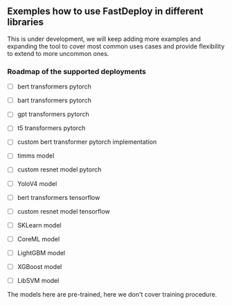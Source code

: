 ## Exemples how to use FastDeploy in different libraries

This is under development, we will keep adding more examples and expanding the tool to cover most common uses cases and provide flexibility to extend to more uncommon ones.


### Roadmap of the supported deployments

- [ ]  bert transformers pytorch  
- [ ]  bart transformers pytorch  
- [ ]  gpt transformers pytorch  
- [ ]  t5 transformers pytorch  
- [ ]  custom bert transformer pytorch implementation  
- [ ]  timms model  
- [ ]  custom resnet model pytorch  
- [ ]  YoloV4 model  
- [ ]  bert transformers tensorflow  
- [ ]  custom resnet model tensorflow
- [ ]  SKLearn model  
- [ ]  CoreML model  
- [ ]  LightGBM model  
- [ ]  XGBoost model  
- [ ]  LibSVM model  


The models here are pre-trained, here we don't cover training procedure.